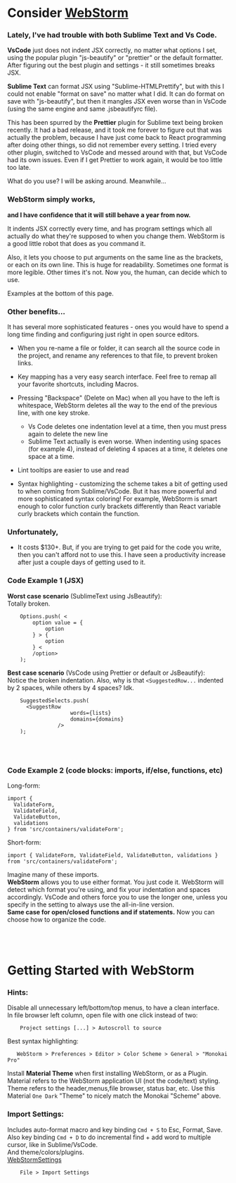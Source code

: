 # Consider [WebStorm](https://www.jetbrains.com/webstorm/)       
       
### Lately, I've had trouble with both Sublime Text and Vs Code.       
       
**VsCode** just does not indent JSX correctly, no matter what options I set, using the popular plugin "js-beautify" or "prettier" or the default formatter. After figuring out the best plugin and settings - it still sometimes breaks JSX.       
       
**Sublime Text** can format JSX using "Sublime-HTMLPrettify", but with this I could not enable "format on save" no matter what I did. It can do format on save with "js-beautify", but then it mangles JSX even worse than in VsCode (using the same engine and same .jsbeautifyrc file).       
       
This has been spurred by the **Prettier** plugin for Sublime text being broken recently. It had a bad release, and it took me forever to figure out that was actually the problem, because I have just come back to React programming after doing other things, so did not remember every setting. I tried every other plugin, switched to VsCode and messed around with that, but VsCode had its own issues. Even if I get Prettier to work again, it would be too little too late.       
       
What do you use? I will be asking around. Meanwhile...       
       
       
### WebStorm simply works,       
**and I have confidence that it will still behave a year from now.**       
       
It indents JSX correctly every time, and has program settings which all actually do what they're supposed to when you change them. WebStorm is a good little robot that does as you command it.       
       
Also, it lets you choose to put arguments on the same line as the brackets, or each on its own line. This is huge for readability. Sometimes one format is more legible. Other times it's not. Now you, the human, can decide which to use.       
       
Examples at the bottom of this page.       
       
       
### Other benefits...       
       
It has several more sophisticated features - ones you would have to spend a long time finding and configuring just right in open source editors.       
       
* When you re-name a file or folder, it can search all the source code in the project, and rename any references to that file, to prevent broken links.       
       
* Key mapping has a very easy search interface. Feel free to remap all your favorite shortcuts, including Macros.       
       
* Pressing "Backspace" (Delete on Mac) when all you have to the left is whitespace, WebStorm deletes all the way to the end of the previous line, with one key stroke.       
    * Vs Code deletes one indentation level at a time, then you must press again to delete the new line       
    * Sublime Text actually is even worse. When indenting using spaces (for example 4), instead of deleting 4 spaces at a time, it deletes one space at a time.       
       
* Lint tooltips are easier to use and read       
       
* Syntax highlighting - customizing the scheme takes a bit of getting used to when coming from Sublime/VsCode. But it has more powerful and more sophisticated syntax coloring! For example, WebStorm is smart enough to color function curly brackets differently than React variable curly brackets which contain the function.       
       
       
### Unfortunately,       
* It costs $130+. But, if you are trying to get paid for the code you write, then you can't afford not to use this. I have seen a productivity increase after just a couple days of getting used to it.       
       
       
### Code Example 1 (JSX)       
**Worst case scenario** (SublimeText using JsBeautify):       
Totally broken.       
```       
    Options.push( <       
        option value = {       
            option       
        } > {       
            option       
        } <       
        /option>       
    );       
```       
**Best case scenario** (VsCode using Prettier or default or JsBeautify):       
Notice the broken indentation. Also, why is that `<SuggestedRow...` indented by 2 spaces, while others by 4 spaces? Idk.       
```       
    SuggestedSelects.push(       
      <SuggestRow       
                    words={lists}       
                    domains={domains}       
                />       
    );       
```       
<br /><br />       
       
       
### Code Example 2 (code blocks: imports, if/else, functions, etc)       
Long-form:       
```       
import {       
  ValidateForm,       
  ValidateField,       
  ValidateButton,       
  validations       
} from 'src/containers/validateForm';       
```       
Short-form:       
```       
import { ValidateForm, ValidateField, ValidateButton, validations } from 'src/containers/validateForm';       
```       
Imagine many of these imports.       
**WebStorm** allows you to use either format. You just code it. WebStorm will detect which format you're using, and fix your indentation and spaces accordingly. VsCode and others force you to use the longer one, unless you specify in the setting to always use the all-in-line version.       
**Same case for open/closed functions and if statements.** Now you can choose how to organize the code.       
 <br /><br /><br />       
       
 # Getting Started with WebStorm       
       
 ### Hints:       
Disable all unnecessary left/bottom/top menus, to have a clean interface.       
In file browser left column, open file with one click instead of two:       
```       
    Project settings [...] > Autoscroll to source       
```       
 Best syntax highlighting:       
 ```       
    WebStorm > Preferences > Editor > Color Scheme > General > "Monokai Pro"       
```       
Install **Material Theme** when first installing WebStorm, or as a Plugin. Material refers to the WebStorm application UI (not the code/text) styling. Theme refers to the header,menus,file browser, status bar, etc. Use this Material `One Dark` "Theme" to nicely match the Monokai "Scheme" above.       
       
### Import Settings:       
Includes auto-format macro and key binding `Cmd + S` to Esc, Format, Save.       
Also key binding `Cmd + D` to do incremental find + add word to multiple cursor, like in Sublime/VsCode.       
And theme/colors/plugins.       
[WebStormSettings](../../assets/files/WebStormSettings.zip)       
```       
    File > Import Settings       
```       
